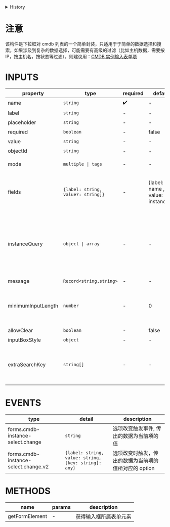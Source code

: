 [//]: # "atom-bricks/form-input/cmdb-instance-select.ts"

<details>
<summary>History</summary>

| Version | Change                                          |
| ------- | ----------------------------------------------- |
| 1.44.0  | 新增属性 `allowClear`                           |
| 1.49.0  | 新增属性 `inputBoxStyle`                        |
| 1.77.0  | 新增属性 `extraSearchKey`                       |
| 1.79.0  | 新增事件 `forms.cmdb-instance-select.change.v2` |

</details>

# 注意

该构件是下拉框对 cmdb 列表的一个简单封装，只适用于于简单的数据选择和搜索，如果涉及到复杂的数据选择，可能需要有高级的过滤（比如主机数据，需要按 IP，按主机名，按状态等过滤），则建议用：[CMDB 实例输入表单项 ](developers/brick-book/brick/cmdb-instances.cmdb-instances-input-form)

# INPUTS

| property           | type                               | required | default                           | description                                                                                                                                                               |
| ------------------ | ---------------------------------- | -------- | --------------------------------- | ------------------------------------------------------------------------------------------------------------------------------------------------------------------------- |
| name               | `string`                           | ✔️       | -                                 | 下拉框字段名                                                                                                                                                              |
| label              | `string`                           | -        | -                                 | 下拉框字段说明                                                                                                                                                            |
| placeholder        | `string`                           | -        | -                                 | 下拉框占位说明                                                                                                                                                            |
| required           | `boolean`                          | -        | false                             | 是否是必填项                                                                                                                                                              |
| value              | `string`                           | -        | -                                 | 下拉框初始值                                                                                                                                                              |
| objectId           | `string`                           | -        | -                                 | 模型 id                                                                                                                                                                   |
| mode               | `multiple \| tags`                 | -        | -                                 | 多选模式，不是多选不需要填写                                                                                                                                              |
| fields             | `{label: string, value?: string]}` | -        | {label: name , value: instanceId} | 自定义 select 下拉选项的 label 和 value 字段， 默认 label 显示为模型的 name 值，value 为 instanceId                                                                       |
| instanceQuery      | `object \| array`                  | -        | -                                 | 下拉框选项的过滤条件， 参数同 InstanceApi.postSearch 中的 query， 其中内置了关键字搜索的过滤条件，再根据用户输入合并 query 最终格式为 `$and: [internalQuery， userQuery]` |
| message            | `Record<string,string>`            | -        | -                                 | 校验文本信息                                                                                                                                                              |
| minimumInputLength | `number`                           | -        | 0                                 | 输入多少个字符才触发搜索动作， 默认 0 表示在点击下拉框时触发一次，后面每次输入都会进行搜索操作。                                                                          |
| allowClear         | `boolean`                          | -        | false                             | 支持清除选项                                                                                                                                                              |
| inputBoxStyle      | `object`                           | -        | -                                 | 输入框样式                                                                                                                                                                |
| extraSearchKey     | `string[]`                         | -        | -                                 | 配置额外的字段进行搜索，默认的是 label，若配置为 ["memo"]，则会基于 memo 和 label 两个字段进行联合搜索                                                                    |

# EVENTS

| type                                 | detail                                               | description                                           |
| ------------------------------------ | ---------------------------------------------------- | ----------------------------------------------------- |
| forms.cmdb-instance-select.change    | `string`                                             | 选项改变触发事件, 传出的数据为当前项的值              |
| forms.cmdb-instance-select.change.v2 | `{label: string, value: string, [key: string]: any}` | 选项改变时触发，传出的数据为当前项的值所对应的 option |

# METHODS

| name           | params | description            |
| -------------- | ------ | ---------------------- |
| getFormElement | -      | 获得输入框所属表单元素 |
